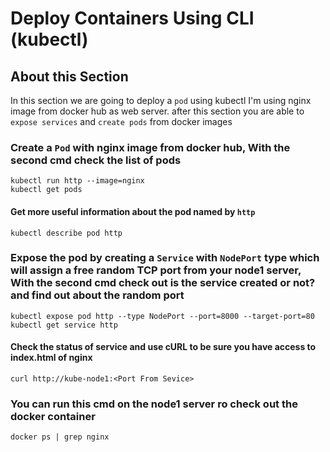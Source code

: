 # Deploy Containers Using CLI (kubectl)

## About this Section

In this section we are going to deploy a `pod` using kubectl
I'm using nginx image from docker hub as web server.
after this section you are able to `expose services` and `create pods` from docker images

### Create a `Pod` with nginx image from docker hub, With the second cmd check the list of pods

```shell
kubectl run http --image=nginx
kubectl get pods
```

#### Get more useful information about the pod named by `http`

```shell
kubectl describe pod http
```

### Expose the pod by creating a `Service` with `NodePort` type which will assign a free random TCP port from your node1 server, With the second cmd check out is the service created or not? and find out about the random port

```shell
kubectl expose pod http --type NodePort --port=8000 --target-port=80
kubectl get service http
```

#### Check the status of service and use cURL to be sure you have access to index.html of nginx

```shell
curl http://kube-node1:<Port From Sevice>
```

### You can run this cmd on the node1 server ro check out the docker container

```shell
docker ps | grep nginx
```
